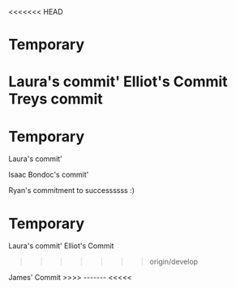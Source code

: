 <<<<<<< HEAD
# Temporary
Laura's commit'
Elliot's Commit
Treys commit
=======

# Temporary
Laura's commit'

Isaac Bondoc's commit'

Ryan's  commitment to successssss :)


# Temporary
Laura's commit'
Elliot's Commit

>>>>>>> origin/develop


James' Commit >>>> ------- <<<<<